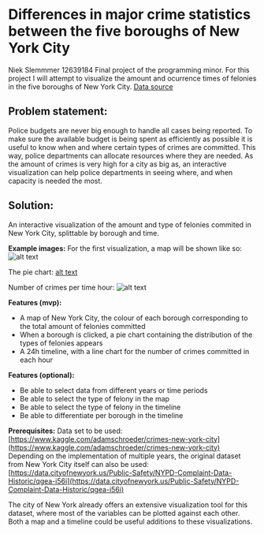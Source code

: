 Differences in major crime statistics between the five boroughs of New York City
=======
Niek Slemmmer 12639184
Final project of the programming minor. For this project I will attempt to visualize the amount and ocurrence times of felonies in the five boroughs of New York City. [Data source](https://www.kaggle.com/adamschroeder/crimes-new-york-city)
## Problem statement:
Police budgets are never big enough to handle all cases being reported. To make sure the available budget is being spent as efficiently as possible it is useful to know when and where certain types of crimes are committed. This way, police departments can allocate resources where they are needed. As the amount of crimes is very high for a city as big as, an interactive visualization can help police departments in seeing where, and when capacity is needed the most.

## Solution:
An interactive visualization of the amount and type of felonies commited in New York City, splittable by borough and time.

**Example images:**
For the first visualization, a map will be shown like so:
![alt text](https://media2.govtech.com/images/940*443/NYC_CrimeMap.jpg "NYC crime map")

The pie chart:
[alt text](https://webarchive.nationalarchives.gov.uk/20081023090926im_/http://www.crimereduction.homeoffice.gov.uk/graphics/victims34.gif "Crimes split by type")

Number of crimes per time hour:
![alt text](https://minimaxir.com/img/sf-arrest-map/ssi-crime-1.png "Crimes by time of day")


**Features (mvp):**
* A map of New York City, the colour of each borough corresponding to the total amount of felonies committed
* When a borough is clicked, a pie chart containing the distribution of the types of felonies appears
* A 24h timeline, with a line chart for the number of crimes committed in each hour

**Features (optional):**
* Be able to select data from different years or time periods
* Be able to select the type of felony in the map
* Be able to select the type of felony in the timeline
* Be able to differentiate per borough in the timeline

**Prerequisites:**
Data set to be used: [https://www.kaggle.com/adamschroeder/crimes-new-york-city](https://www.kaggle.com/adamschroeder/crimes-new-york-city)
Depending on the implementation of multiple years, the original dataset from New York City itself can also be used: [https://data.cityofnewyork.us/Public-Safety/NYPD-Complaint-Data-Historic/qgea-i56i](https://data.cityofnewyork.us/Public-Safety/NYPD-Complaint-Data-Historic/qgea-i56i)

The city of New York already offers an extensive visualization tool for this dataset, where most of the variables can be plotted against each other. Both a map and a timeline could be useful additions to these visualizations.
